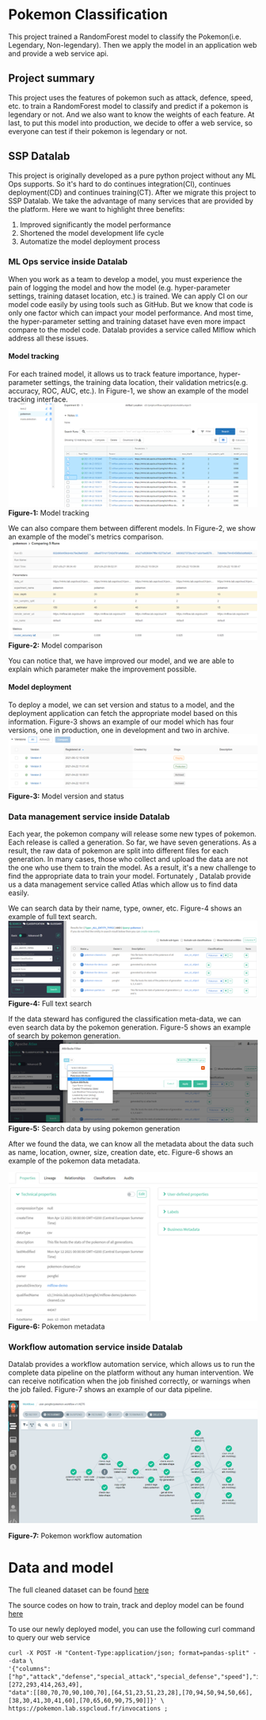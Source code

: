 # Pokemon Classification
This project trained a RandomForest model to classify the Pokemon(i.e. Legendary, Non-legendary). 
Then we apply the model in an application web and provide a web service api.

## Project summary
This project uses the features of pokemon such as attack, defence, speed, etc. to train a 
RandomForest model to classify and predict if a pokemon is legendary or not. And we also want to know 
the weights of each feature. At last, to put this model into production, we decide to offer a web service, 
so everyone can test if their pokemon is legendary or not.

## SSP Datalab
This project is originally developed as a pure python project without any ML Ops supports. So it's hard to do 
continues integration(CI), continues deployment(CD) and continues training(CT). After we migrate this 
project to SSP Datalab. We take the advantage of many services that are provided by the
platform. Here we want to highlight three benefits:

1. Improved significantly the model performance
2. Shortened the model development life cycle
3. Automatize the model deployment process

### ML Ops service inside Datalab
When you work as a team to develop a model, you must experience the pain of logging the model and how the model 
(e.g. hyper-parameter settings, training dataset location, etc.) is trained. We can apply CI on our 
model code easily by using tools such as GitHub. But we know that code is only one factor which can 
impact your model performance. And most time, the hyper-parameter setting and training dataset have 
even more impact compare to the model code. Datalab provides a service called Mlflow which address 
all these issues.

#### Model tracking

For each trained model, it allows us to track feature importance, hyper-parameter settings, the training 
data location, their validation metrics(e.g. accuracy, ROC, AUC, etc.). In Figure-1, we show an example of 
the model tracking interface.
![Model tracking](https://raw.githubusercontent.com/pengfei99/mlflow-pokemon-example/master/img/pokemon_metric.PNG)
**Figure-1:**  Model tracking

We can also compare them between different models. In Figure-2, we show an example of the model's metrics
comparison.
![Model comparison](https://raw.githubusercontent.com/pengfei99/mlflow-pokemon-example/master/img/mdoel_camparing.PNG)
**Figure-2:**  Model comparison

You can notice that, we have improved our model, and we are able to explain which parameter make the 
improvement possible. 

#### Model deployment

To deploy a model, we can set version and status to a model, and the deployment application can fetch the 
appropriate model based on this information. Figure-3 shows an example of our model which has four versions, 
one in production, one in development and two in archive.
![Model deployment](https://raw.githubusercontent.com/pengfei99/mlflow-pokemon-example/master/img/model_version.PNG)
**Figure-3:**  Model version and status




### Data management service inside Datalab

Each year, the pokemon company will release some new types of pokemon. Each release is called a generation. So far, we 
have seven generations. As a result, the raw data of pokemon are split into different files for each generation. In many
cases, those who collect and upload the data are not the one who use them to train the model. As a result, it's a new 
challenge to find the appropriate data to train your model. Fortunately , Datalab provide us a data management service 
called Atlas which allow us to find data easily. 

We can search data by their name, type, owner, etc. Figure-4 shows an example of full text search.
![Full text search](https://raw.githubusercontent.com/pengfei99/mlflow-pokemon-example/master/img/atlas_search_by_text.PNG)
**Figure-4:**  Full text search

If the data steward has configured the classification meta-data, we can even search data by the pokemon generation.
Figure-5 shows an example of search by pokemon generation.
![Filter search result](https://raw.githubusercontent.com/pengfei99/mlflow-pokemon-example/master/img/atlas_search_by_class.png)
**Figure-5:**  Search data by using pokemon generation

After we found the data, we can know all the metadata about the data such as name, location, owner, size, creation date,
etc. Figure-6 shows an example of the pokemon data metadata.

![Pokemon metadata](https://raw.githubusercontent.com/pengfei99/mlflow-pokemon-example/master/img/atlas_data_detail.PNG)
**Figure-6:**  Pokemon metadata

### Workflow automation service inside Datalab

Datalab provides a workflow automation service, which allows us to run the complete data pipeline on the platform without
any human intervention. We can receive notification when the job finished correctly, or warnings when the job failed. Figure-7
shows an example of our data pipeline.

![Pokemon workflow automation](https://raw.githubusercontent.com/pengfei99/mlflow-pokemon-example/master/img/pokemon_workflow.PNG)

**Figure-7:**  Pokemon workflow automation


# Data and model

The full cleaned dataset can be found [here](https://minio.lab.sspcloud.fr/pengfei/mlflow-demo/pokemon-cleaned.csv)

The source codes on how to train, track and deploy model can be found [here](https://github.com/pengfei99/mlflow-pokemon-example.git)

To use our newly deployed model, you can use the following curl command to query our web service

```shell
curl -X POST -H "Content-Type:application/json; format=pandas-split" --data \
'{"columns":["hp","attack","defense","special_attack","special_defense","speed"],"index":[272,293,414,263,49],
"data":[[80,70,70,90,100,70],[64,51,23,51,23,28],[70,94,50,94,50,66],[38,30,41,30,41,60],[70,65,60,90,75,90]]}' \
https://pokemon.lab.sspcloud.fr/invocations ;
```
